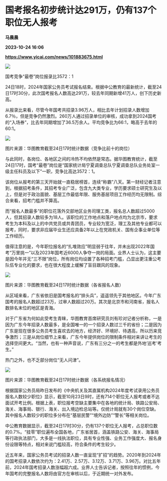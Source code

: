 # 国考报名初步统计达291万，仍有137个职位无人报考
**马晨晨**

**2023-10-24 16:06**

**https://www.yicai.com/news/101883675.html**

![](https://imgcdn.yicai.com/uppics/slides/2023/10/9fdc39d3b52d1bc471852e4a32c534cd.jpg)

国考竞争“最卷”岗位报录比3572：1

24日18时，2024年国家公务员考试报名结束。根据中公教育的最新统计，截至24日17时30分，此次国考报名人数高达291万，较去年同期新增41万人，创下历史新高。

从报录比来看，尽管今年国考共招录3.96万人，相比去年计划招录人数增加6.7％，但是竞争仍然激烈。260万人通过招录单位的审核，成功拿到2024国考的“入场券”，比去年同期增加了36.5万余人。平均竞争比为66:1，略高于去年的60:1。

![](https://imgcdn.yicai.com/uppics/images/2023/10/8f77f249e693e7100a38696fb29f3b35.jpg)

图片来源：华图教育截至24日17时统计数据（竞争比前十的岗位）

与此同时，各岗位、各地区之间的冷热不均依然是常态。据华图教育统计，截至24日17时，国考“最卷”岗位是“国家统计局宁夏调查总队宁夏调查总队业务处室一级主任科员及以下”一职，竞争比高达3572：1。

该岗位从报考的第三天开始就一直稳居榜首，连续“称霸”八天。第一财经记者注意到，根据招考条件，其招考专业广泛，包含九大类专业，学历要求硕士研究生及以上，但是对于政治面貌、基层工作最低年限、服务基层项目工作经历均无限制。综合来看，招考门槛并不算高。

而“报名人数最多”的职位花落外交部地区业务司理工类，报名总人数超过5000人，但其招录人数较多为18人。该职位的工作地点和落户地点均为北京市，要求考生为本科及以上的中共党员或共青团员，专业较为宽泛，理工及其他专业都可以报考，同时，要求非应届毕业生还应具备2年以上在党政机关、国有企事业单位等工作经历。

值得注意的是，今年职位报名的“扎堆效应”明显弱于往年，并未出现2022年国考“万里挑一”以及2023年国考近6000人争夺一岗的局面。业界人士认为，这主要是因今年并无“三不限”岗位，所有岗位均设置了各种招考门槛，凸显出更注重公考队伍专业化的要求，也在很大程度上缓解了盲目跟风的现象。

![](https://imgcdn.yicai.com/uppics/images/2023/10/2b7a5b0febaba15a0727305b886cf2a6.jpg)

图片来源：华图教育截至24日17时统计数据（各省报名人数）

从区域来看，广东省依旧是国考报名的“排头兵”，遥遥领先于其他地区。今年广东国考的报名人数超过23万，过审人数超过20万。其次是北京市和河南省，报名人数排名末位的地区是青海。

对于广东省为何如此受考生青睐，华图教育首席研究员刘有珍对记者分析称，一是因为广东今年招录人数最多，是全国唯一的一个招录人数过三千的省份；二是因为广东是现在很多公务员考生喜欢去的地方，经济好、环境好、待遇高，所以历来竞争激烈；三是从岗位细节上来看，广东今年提供岗位的限制条件相对来讲让考生的选择空间更大。“当然，也有一种声音说，广东有三分之一的考生都是外地‘巡考’考生。”

热门之外，也不乏部分岗位“无人问津”。

![](https://imgcdn.yicai.com/uppics/images/2023/10/b2e41a7818be8c722eb2dcd8f738a6ff.jpg)

图片来源：华图教育截至24日17时统计数据（各系统报名情况）

根据国家公务员局昨日发布的《中央机关及其直属机构2024年度考试录用公务员报名人数较少职位》显示，截至10月23日9时，还有714个职位无人报考或者不达面试开考比例。根据上表，职位报考空缺主要集中在各地的统计局、铁路公安局、海关、海事局、银行、海关、出入境边检总站等。仅统计局就有30个岗位空缺。其中报名人数较少的职位多分布在“基层民警”“境外边防”“警长”等相关岗位。

中公教育数据显示，截至24日17时30分，仍有137个职位无人报考，占总职位数的0.7%。“挂零”职位遍布全国各地，广东省居首，涵盖铁路公安、海关、海事局等行政执法部门，大多是一线执法职位，具有专业性强、业务工作强度大、报名身份设限等特点，相对来说门槛较高，符合条件的考生较少。

近五年来，国家公务员考试的招录人数一直呈现“扩招”的趋势。2020年到2024年的国考招录人数依次约为：2.41万、2.57万、3.12万、3.71万、3.96万。对比五年前，2024年国考招录人数涨幅超六成。业界人士告诉记者，按照往年的惯例，今年国考的完整报名人数将由官方在审核以后，于近期统一对外发布。